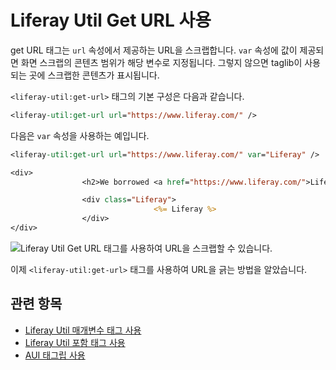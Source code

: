 # Liferay Util Get URL 사용

get URL 태그는 `url` 속성에서 제공하는 URL을 스크랩합니다. `var` 속성에 값이 제공되면 화면 스크랩의 콘텐츠 범위가 해당 변수로 지정됩니다. 그렇지 않으면 taglib이 사용되는 곳에 스크랩한 콘텐츠가 표시됩니다.

`<liferay-util:get-url>` 태그의 기본 구성은 다음과 같습니다.

```jsp
<liferay-util:get-url url="https://www.liferay.com/" />
```

다음은 `var` 속성을 사용하는 예입니다.

```jsp
<liferay-util:get-url url="https://www.liferay.com/" var="Liferay" />

<div>
                <h2>We borrowed <a href="https://www.liferay.com/">Liferay</a>. Here it is.</h2>

                <div class="Liferay">
                                <%= Liferay %>
                </div>
</div>
```

![Liferay Util Get URL 태그를 사용하여 URL을 스크랩할 수 있습니다.](./liferay-util-get-url/images/01.png)

이제 `<liferay-util:get-url>` 태그를 사용하여 URL을 긁는 방법을 알았습니다.

## 관련 항목

* [Liferay Util 매개변수 태그 사용](./liferay-util-param.md)
* [Liferay Util 포함 태그 사용](https://help.liferay.com/hc/en-us/articles/360029145351-Using-Liferay-Util-Include)
* [AUI 태그립 사용](https://help.liferay.com/hc/en-us/articles/360028832812-Using-AUI-Taglibs)